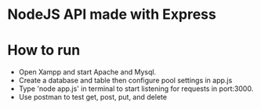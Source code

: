 # NodeJS API made with Express 

# How to run

* Open Xampp and start Apache and Mysql. 
* Create a database and table then configure pool settings in app.js
* Type 'node app.js' in terminal to start listening for requests in port:3000.
* Use postman to test get, post, put, and delete
